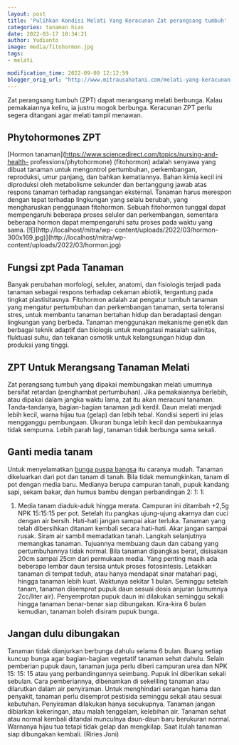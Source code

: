 ```yaml
---
layout: post
title: 'Pulihkan Kondisi Melati Yang Keracunan Zat perangsang tumbuh'
categories: tanaman hias
date: 2022-03-17 10:34:21
author: Yudianto
image: media/fitohormon.jpg
tags:
- melati

modification_time: 2022-09-09 12:12:59
blogger_orig_url: "http://www.mitrausahatani.com/melati-yang-keracunan-zpt-fitohormon.html"
---
```


Zat perangsang tumbuh (ZPT) dapat merangsang melati berbunga. Kalau
pemakaiannya keliru, ia justru mogok berbunga. Keracunan ZPT perlu segera
ditangani agar melati tampil menawan.

## Phytohormones ZPT

[Hormon tanaman](https://www.sciencedirect.com/topics/nursing-and-health-
professions/phytohormone) (fitohormon) adalah senyawa yang dibuat tanaman
untuk mengontrol pertumbuhan, perkembangan, reproduksi, umur panjang, dan
bahkan kematiannya. Bahan kimia kecil ini diproduksi oleh metabolisme sekunder
dan bertanggung jawab atas respons tanaman terhadap rangsangan eksternal.
Tanaman harus merespon dengan tepat terhadap lingkungan yang selalu berubah,
yang mengharuskan penggunaan fitohormon. Sebuah fitohormon tunggal dapat
mempengaruhi beberapa proses seluler dan perkembangan, sementara beberapa
hormon dapat mempengaruhi satu proses pada waktu yang sama.
[![](http://localhost/mitra/wp-
content/uploads/2022/03/hormon-300x169.jpg)](http://localhost/mitra/wp-
content/uploads/2022/03/hormon.jpg)

## Fungsi zpt Pada Tanaman

Banyak perubahan morfologi, seluler, anatomi, dan fisiologis terjadi pada
tanaman sebagai respons terhadap cekaman abiotik, tergantung pada tingkat
plastisitasnya. Fitohormon adalah zat pengatur tumbuh tanaman yang mengatur
pertumbuhan dan perkembangan tanaman, serta toleransi stres, untuk membantu
tanaman bertahan hidup dan beradaptasi dengan lingkungan yang berbeda. Tanaman
menggunakan mekanisme genetik dan berbagai teknik adaptif dan biologis untuk
mengatasi masalah salinitas, fluktuasi suhu, dan tekanan osmotik untuk
kelangsungan hidup dan produksi yang tinggi.

## ZPT Untuk Merangsang Tanaman Melati

Zat perangsang tumbuh yang dipakai membungakan melati umumnya bersifat
retardan (penghambat pertumbuhan). Jika pemakaiannya berlebih, atau dipakai
dalam jangka waktu lama, zat itu akan meracuni tanaman. Tanda-tandanya,
bagian-bagian tanaman jadi kerdil. Daun melati menjadi lebih kecil, warna
hijau tua (gelap) dan lebih tebal. Kondisi seperti ini jelas mengganggu
pembungaan. Ukuran bunga lebih kecil dan pembukaannya tidak sempurna. Lebih
parah lagi, tanaman tidak berbunga sama sekali.

## Ganti media tanam

Untuk menyelamatkan [bunga puspa bangsa](https://www.mitrausahatani.com/topik/melati)
itu caranya mudah. Tanaman dikeluarkan dari pot dan tanam di tanah. Bila tidak
memungkinkan, tanam di pot dengan media baru. Medianya berupa campuran tanah,
pupuk kandang sapi, sekam bakar, dan humus bambu dengan perbandingan 2: 1: 1:
1. Media tanam diaduk-aduk hingga merata. Campuran ini ditambah +2,5g NPK
15:15:15 per pot. Setelah itu pangkas ujung-ujung akarnya dan cuci dengan air
bersih. Hati-hati jangan sampai akar terluka. Tanaman yang telah dibersihkan
ditanam kembali secara hati-hati. Akar jangan sampai rusak. Siram air sambil
memadatkan tanah. Langkah selanjutnya memangkas tanaman. Tujuannya membuang
daun dan cabang yang pertumbuhannya tidak normal. Bila tanaman dipangkas
berat, disisakan 20cm sampai 25cm dari permukaan media. Yang penting masih ada
beberapa lembar daun tersisa untuk proses fotosintesis. Letakkan tanaman di
tempat teduh, atau hanya mendapat sinar matahari pagi, hingga tanaman lebih
kuat. Waktunya sekitar 1 bulan. Seminggu setelah tanam, tanaman disemprot
pupuk daun sesuai dosis anjuran (umumnya 2cc/liter air). Penyemprotan pupuk
daun ini dilakukan seminggu sekali hingga tanaman benar-benar siap dibungakan.
Kira-kira 6 bulan kemudian, tanaman boleh disiram pupuk bunga.

## Jangan dulu dibungakan

Tanaman tidak dianjurkan berbunga dahulu selama 6 bulan. Buang setiap kuncup
bunga agar bagian-bagian vegetatif tanaman sehat dahulu. Selain pemberian
pupuk daun, tanaman juga perlu diberi campuran urea dan NPK 15: 15: 15 atau
yang perbandingannya seimbang. Pupuk ini diberikan sekali sebulan. Cara
pemberiannya, dibenamkan di sekeliling tanaman atau dilarutkan dalam air
penyiraman. Untuk menghindari serangan hama dan penyakit, tanaman perlu
disemprot pestisida seminggu sekali atau sesuai kebutuhan. Penyiraman
dilakukan hanya secukupnya. Tanaman jangan dibiarkan kekeringan, atau malah
tenggelam, kelebihan air. Tanaman sehat atau normal kembali ditandai munculnya
daun-daun baru berukuran normal. Warnanya hijau tua tetapi tidak gelap dan
mengkilap. Saat itulah tanaman siap dibungakan kembali. (Riries Joni)


